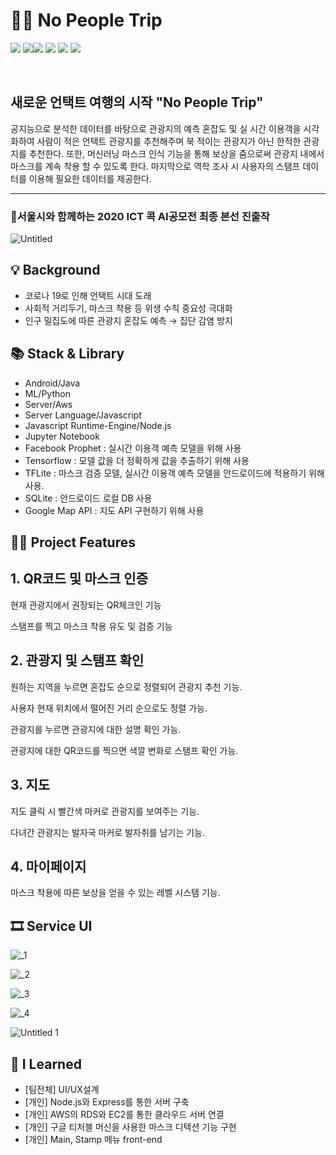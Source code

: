 
# 🙅🏼 No People Trip
<img src = "https://img.shields.io/badge/ProjectType-TeamProject-orange?style=flat-square"> <img src = "https://img.shields.io/badge/Language-JAVA-critical?style=flat-square&logo=JAVA"><img src = "https://img.shields.io/badge/Language-Python-critical?style=flat-square&logo=Python"> <img src = "https://img.shields.io/badge/Language-Node.js-critical?style=flat-square&logo=Node.js"> <img src = "https://img.shields.io/badge/Tools-AndroidStudio-brightgreen?style=flat-square&logo=AndroidStudio"> <img src = "https://img.shields.io/badge/Tools-Jupyter Notebook-brightgreen?style=flat-square&logo=Jupyter">

<br>
 

> 

## 새로운 언택트 여행의 시작 "No People Trip"

공지능으로 분석한 데이터를 바탕으로 관광지의 예측 혼잡도  및 실 시간 이용객을 시각화하여 사람이 적은 언택트 관광지를 추천해주며 북 적이는 관광지가 아닌 한적한 관광지를 추천한다. 또한, 머신러닝 마스크 인식 기능을 통해 보상을 줌으로써 관광지 내에서 마스크를 계속 착용 할 수 있도록 한다. 마지막으로 역학 조사 시 사용자의 스탬프 데이터를 이용해 필요한 데이터를 제공한다.
<br>




---

### 🥰서울시와 함께하는 2020 ICT 콕 AI공모전 최종 본선 진출작

![Untitled](https://user-images.githubusercontent.com/59998914/126845776-e5c7da8b-1f7a-4db5-a2d2-2deee1bafd6b.png)

## 💡 Background

- 코로나 19로 인해 언택트 시대 도래
- 사회적 거리두기, 마스크 착용 등 위생 수칙 중요성 극대화
- 인구 밀집도에 따른 관광지 혼잡도 예측 → 집단 감염 방지

## **📚 Stack & Library**

- Android/Java
- ML/Python
- Server/Aws
- Server Language/Javascript
- Javascript Runtime-Engine/Node.js
- Jupyter Notebook
- Facebook Prophet : 실시간 이용객 예측 모델을 위해 사용
- Tensorflow : 모델 값을 더 정확하게 값을 추출하기 위해 사용
- TFLite : 마스크 검증 모델, 실시간 이용객 예측 모델을 안드로이드에 적용하기 위해 사용.
- SQLite : 안드로이드 로컬 DB 사용
- Google Map API : 지도 API 구현하기 위해 사용

## 👩‍💻 Project Features


## 1. QR코드 및 마스크 인증

현재 관광지에서 권장되는  QR체크인 기능

스탬프를 찍고 마스크 착용 유도 및 검증 기능

## 2. 관광지 및 스탬프 확인

원하는 지역을 누르면 혼잡도 순으로 정렬되어 관광지 추천 기능.

사용자 현재 위치에서 떨어진 거리 순으로도 정렬 가능.

관광지를 누르면 관광지에 대한 설명 확인 가능.

관광지에 대한 QR코드를 찍으면 색깔 변화로 스탬프 확인 가능.

## 3. 지도

지도 클릭 시 빨간색 마커로 관광지를 보여주는 기능.

다녀간 관광지는 발자국 마커로 발자취를 남기는 기능.

## 4. 마이페이지

마스크 착용에 따른 보상을 얻을 수 있는 레벨 시스탬 기능.

## 🎞️ Service UI

![_1](https://user-images.githubusercontent.com/59998914/126845779-90f99003-f23a-4154-bdee-4ba12934630b.png)

![_2](https://user-images.githubusercontent.com/59998914/126845782-0f64b9ed-b20e-4a17-905b-20b53507cfa1.png)

![_3](https://user-images.githubusercontent.com/59998914/126845783-eda1700b-c67d-440e-a8e2-2d6c9b244284.png)

![_4](https://user-images.githubusercontent.com/59998914/126845784-034ec554-d851-496e-be39-6c826e8c6a6a.png)

![Untitled 1](https://user-images.githubusercontent.com/59998914/126845785-8062657f-71af-41b0-a1c9-2704c15d86ee.png)

## 💭 I Learned

- [팀전체] UI/UX설계
- [개인] Node.js와 Express를 통한 서버 구축
- [개인] AWS의 RDS와 EC2를 통한 클라우드 서버 연결
- [개인] 구글 티처블 머신을 사용한 마스크 디텍션 기능 구현
- [개인] Main, Stamp 메뉴 front-end
